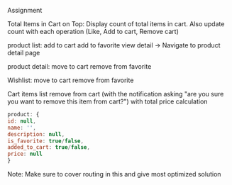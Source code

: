 Assignment

Total Items in Cart on Top: Display count of total items in cart. Also update count with each operation (Like, Add to cart, Remove cart)

product list:
add to cart
add to favorite
view detail -> Navigate to product detail page

product detail:
move to cart
remove from favorite

Wishlist:
move to cart
remove from favorite

Cart items list
remove from cart (with the notification asking "are you sure you want to remove this item from cart?")
with total price calculation

```js
product: {
id: null,
name: '',
description: null,
is_favorite: true/false,
added_to_cart: true/false,
price: null
}
```

Note: Make sure to cover routing in this and give most optimized solution
